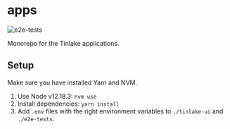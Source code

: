 # apps
![e2e-tests](https://github.com/centrifuge/apps/workflows/e2e-tests/badge.svg)

Monorepo for the Tinlake applications.

## Setup
Make sure you have installed Yarn and NVM.

1. Use Node v12.18.3: `nvm use`
2. Install dependencies: `yarn install`
3. Add `.env` files with the right environment variables to `./tinlake-ui` and `./e2e-tests`.
